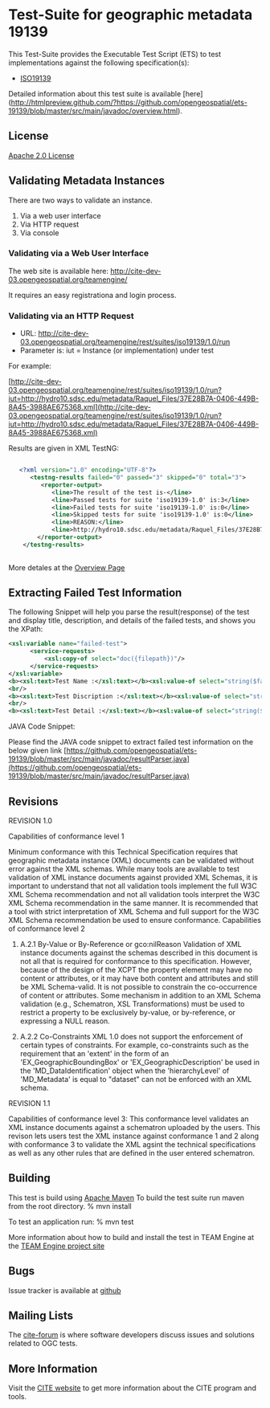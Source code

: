 # Test-Suite for geographic metadata 19139

This Test-Suite provides the Executable Test Script (ETS) to test implementations against the following specification(s):

- [ISO19139](http://www.iso.org/iso/home/store/catalogue_tc/catalogue_detail.htm?csnumber=32557)


Detailed information about this test suite is available [here] (http://htmlpreview.github.com/?https://github.com/opengeospatial/ets-19139/blob/master/src/main/javadoc/overview.html).

## License

[Apache 2.0 License](LICENSE.md)

## Validating Metadata Instances

There are two ways to validate an instance.

   1. Via a web user interface
   2. Via HTTP request
   3. Via console

### Validating via a Web User Interface
The web site is available here:
   http://cite-dev-03.opengeospatial.org/teamengine/

It requires an easy registrationa and login  process.

###  Validating via an HTTP Request


- URL: http://cite-dev-03.opengeospatial.org/teamengine/rest/suites/iso19139/1.0/run
- Parameter is:
      iut = Instance (or implementation) under test

For example:

[http://cite-dev-03.opengeospatial.org/teamengine/rest/suites/iso19139/1.0/run?iut=http://hydro10.sdsc.edu/metadata/Raquel_Files/37E28B7A-0406-449B-8A45-3988AE675368.xml](http://cite-dev-03.opengeospatial.org/teamengine/rest/suites/iso19139/1.0/run?iut=http://hydro10.sdsc.edu/metadata/Raquel_Files/37E28B7A-0406-449B-8A45-3988AE675368.xml)

Results are given in XML TestNG:

```xml

   <?xml version="1.0" encoding="UTF-8"?>
      <testng-results failed="0" passed="3" skipped="0" total="3">
         <reporter-output>
            <line>The result of the test is-</line>
            <line>Passed tests for suite 'iso19139-1.0' is:3</line>
            <line>Failed tests for suite 'iso19139-1.0' is:0</line>
            <line>Skipped tests for suite 'iso19139-1.0' is:0</line>
            <line>REASON:</line>
            <line>http://hydro10.sdsc.edu/metadata/Raquel_Files/37E28B7A-0406-449B-8A45-3988AE675368.xml conforms to the clause A.1 of ISO 19139.</line>
        </reporter-output>
    </testng-results>
 
````

More detales at the [Overview Page](http://cite-dev-03.opengeospatial.org/teamengine/about/iso19139/1.0/web/overview.html)

## Extracting Failed Test Information

The following Snippet will help you parse the result(response) of the test and display title, description, and details of the failed tests, and shows you the XPath:

```xml
<xsl:variable name="failed-test">
      <service-requests>
          <xsl:copy-of select="doc({filepath})"/>
      </service-requests>
</xsl:variable>
<b><xsl:text>Test Name :</xsl:text></b><xsl:value-of select="string($failed-test//test-method[@status='FAIL']/@name)"/>
<br/>
<b><xsl:text>Test Discription :</xsl:text></b><xsl:value-of select="string($failed-test//test-method[@status='FAIL']/@description)"/>
<br/>   
<b><xsl:text>Test Detail :</xsl:text></b><xsl:value-of select="string($failed-test//test-method[@status='FAIL']/exception/message)"/>
````

JAVA Code Snippet:

Please find the JAVA code snippet to extract failed test information on the below given link
[https://github.com/opengeospatial/ets-19139/blob/master/src/main/javadoc/resultParser.java](https://github.com/opengeospatial/ets-19139/blob/master/src/main/javadoc/resultParser.java)
## Revisions

REVISION 1.0

Capabilities of conformance level 1

Minimum conformance with this Technical Specification requires that geographic metadata instance (XML) documents can be validated without error against the XML schemas. While many tools are available to test validation of XML instance documents against provided XML Schemas, it is important to understand that not all validation tools implement the full W3C XML Schema recommendation and not all validation tools interpret the W3C XML Schema recommendation in the same manner. It is recommended that a tool with strict interpretation of XML Schema and full support for the W3C XML Schema recommendation be used to ensure conformance.
Capabilities of conformance level 2

   1. A.2.1 By-Value or By-Reference or gco:nilReason
   Validation of XML instance documents against the schemas described in this document is not all that is required for conformance to this specification. However, because of the design of the XCPT the property element may have no content or attributes, or it may have both content and attributes and still be XML Schema-valid. It is not possible to constrain the co-occurrence of content or attributes. Some mechanism in addition to an XML Schema validation (e.g., Schematron, XSL Transformations) must be used to restrict a property to be exclusively by-value, or by-reference, or expressing a NULL reason.
   
   2. A.2.2 Co-Constraints
   XML 1.0 does not support the enforcement of certain types of constraints. For example, co-constraints such as the requirement that an 'extent' in the form of an 'EX_GeographicBoundingBox' or 'EX_GeographicDescription' be used in the 'MD_DataIdentification' object when the 'hierarchyLevel' of 'MD_Metadata' is equal to "dataset" can not be enforced with an XML schema.

REVISION 1.1

Capabilities of conformance level 3:
This conformance level validates an XML instance documents against a schematron uploaded by the users. This revison lets users test the XML instance against conformance 1 and 2 along with conformance 3 to validate the XML agsint the technical specifications as well as any other rules that are defined in the user entered schematron.

## Building

This test is build using [Apache Maven](http://maven.apache.org/) To 
build the test suite run maven from the root directory.
   % mvn install
     
To test an application run:
    % mvn test
    
More information about how to build and install the test in TEAM Engine at the [TEAM Engine project site](https://github.com/opengeospatial/teamengine/tree/master/src/site)

## Bugs

Issue tracker is available at [github](https://github.com/opengeospatial/ets-19139/issues)

## Mailing Lists

The [cite-forum](http://cite.opengeospatial.org/forum) is where software developers discuss issues and solutions related to OGC tests. 

## More Information

Visit the [CITE website](http://cite.opengeospatial.org/) to get more information about the CITE program and tools.

